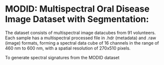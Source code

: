 #  MODID: Multispectral Oral Disease Image Dataset with Segmentation:
The dataset consists of multispectral image datacubes from 91 volunteers. Each sample has a multispectral processed file in .hdr (metadata) and .raw (image) formats, forming a spectral data cube of 16 channels in the range of 460 nm to 600 nm, with a spatial resolution of 270x510 pixels.

To generate spectral signatures from the MODID dataset
